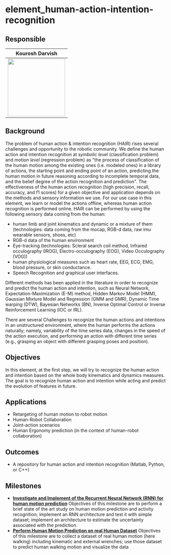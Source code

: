 # element_human-action-intention-recognition

## Responsible
|                Kourosh Darvish                              |
:------------------------------------------------------------:|
<img src="https://github.com/kouroshD.png" width="180"> |

## Background
The problem of human action & intention recognition (HAIR) rises several challenges and opportunity to the robotic community. We define the human action and intention recognition at _symbolic level_ (classification problem) and _motion level_ (regression problem) as "the process of classification of the human motion among the existing ones (i.e. modeled ones) in a library of actions, the starting point and ending point of an action, predicting the human motion in future reasoning according to incomplete temporal data, and the belief degree of the action recognition and prediction".
The effectiveness of the human action recognition (high precision, recall, accuracy, and f1 scores) for a given objective and application depends on the methods and sensory information we use. For our use case in this element, we learn or model the actions offline, whereas human action recognition is performed online.
HAIR can be performed by using the following sensory data coming from the human:

-  human limb and joint kinematics and dynamic or a mixture of them (technologies: data coming from the mocap, RGB-d data, raw imu wearable sensors, shoes,  etc)
- RGB-d data of the human environment
- Eye-tracking (technologies: Scleral search coil method, Infrared occulography (IROG), Electro-occulography (EOG), Video Occulography (VOG))
- human physiological measures such as heart rate, EEG, ECG, EMG, blood pressure, or skin conductance.
- Speech Recognition and graphical user interfaces.

Different methods has been applied in the literature in order to recognize and predict the human action and intention, such as Neural Network, Expectation-Maximization (E-M) method, Hidden Markov Model (HMM), Gaussian Mixture Model and Regression (GMM and GMR), Dynamic Time warping (DTW), Bayesian Networks (BN), Inverse Optimal Control or Inverse Reinforcement Learning (IOC or IRL). 

There are several Challenges to recognize the human actions and intentions in an unstructured environment, where the human performs the actions naturally; namely, variability of the time series data, changes in the speed of the action execution, and performing an action with different time series (e.g., grasping an object with different grasping poses and position).


## Objectives

In this element, at the first step, we will try to recognize the human action and intention based on the whole body kinematics and dynamics measures. The goal is to recognize human action and intention while acting and predict the evolution of features in future.

## Applications

- Retargeting of human motion to robot motion
- Human-Robot Collaboration 
- Joint-action scenarios
- Human Ergonomy prediction (in the context of human-robot collaboration)


## Outcomes
-  A repository for human action and intention recognition (Matlab, Python, or C++)

## Milestones
- [**Investigate and Implement of the Recurrent Neural Network (RNN) for human motion prediction**](https://github.com/dic-iit/element_human-action-intention-recognition/issues/5)
   Objectives of this milestone are to perform a brief state of the art study on human motion prediction and activity recognition; implement an RNN architecture and test it with simple dataset; implement an architecture to estimate the uncertainty associated with the prediction.
- [**Perform Human Motion Prediction on real Human Dataset**](https://github.com/dic-iit/element_human-action-intention-recognition/issues/16)
  Objectives of this milestone are to collect a dataset of real human motion (here walking) including kinematic and external wrenches; use those dataset to predict human walking motion and visualize the data

